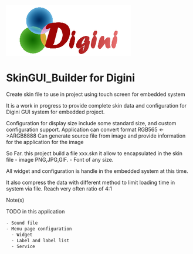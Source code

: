 ![alt text](https://github.com/aroyer-qc/SkinGUI_Builder/blob/master/Ressource/Digini.png)

# SkinGUI_Builder for Digini

Create skin file to use in project using touch screen for embedded system

It is a work in progress to provide complete skin data and configuration for Digini GUI system for embedded project.

Configuration for display size include some standard size, and custom configuration support.
Application can convert format RGB565 <->ARGB8888
Can generate source file from image and provide information for the application for the image

So Far. this project build a file xxx.skn
  it allow to encapsulated in the skin file
    - image PNG,JPG,GIF.
    - Font of any size.

All widget and configuration is handle in the embedded system at this time. 

It also compress the data with different method to limit loading time in system via file.
Reach very often ratio of 4:1 

Note(s)

TODO in this application
    
    - Sound file
    - Menu page configuration
      - Widget
      - Label and label list
      - Service
      
      
